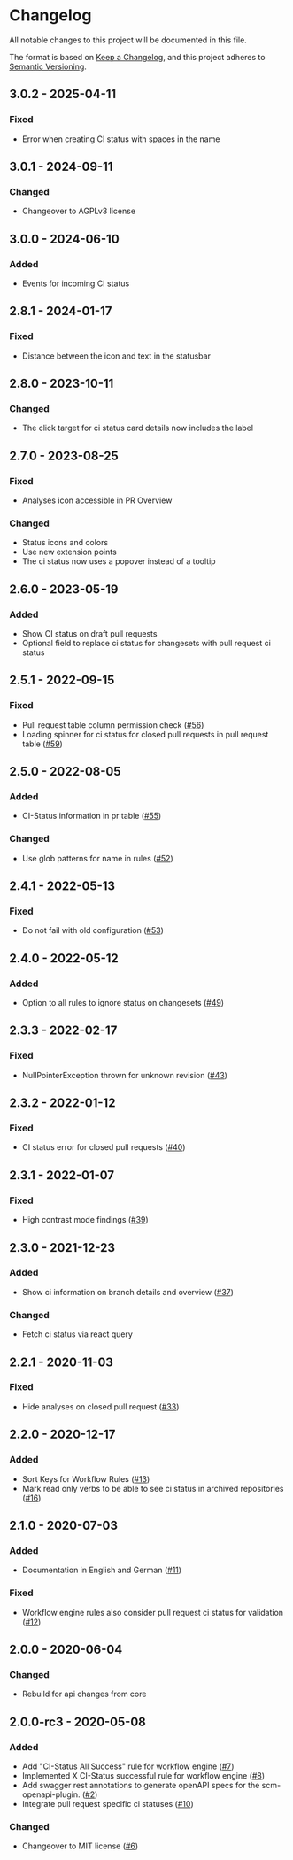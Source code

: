 # Changelog
All notable changes to this project will be documented in this file.

The format is based on [Keep a Changelog](https://keepachangelog.com/en/1.0.0/),
and this project adheres to [Semantic Versioning](https://semver.org/spec/v2.0.0.html).

## 3.0.2 - 2025-04-11
### Fixed
- Error when creating CI status with spaces in the name

## 3.0.1 - 2024-09-11
### Changed
- Changeover to AGPLv3 license

## 3.0.0 - 2024-06-10
### Added
- Events for incoming CI status

## 2.8.1 - 2024-01-17
### Fixed
- Distance between the icon and text in the statusbar

## 2.8.0 - 2023-10-11
### Changed
- The click target for ci status card details now includes the label

## 2.7.0 - 2023-08-25
### Fixed
- Analyses icon accessible in PR Overview

### Changed
- Status icons and colors
- Use new extension points
- The ci status now uses a popover instead of a tooltip

## 2.6.0 - 2023-05-19
### Added
- Show CI status on draft pull requests
- Optional field to replace ci status for changesets with pull request ci status

## 2.5.1 - 2022-09-15
### Fixed
- Pull request table column permission check ([#56](https://github.com/scm-manager/scm-ci-plugin/pull/56))
- Loading spinner for ci status for closed pull requests in pull request table ([#59](https://github.com/scm-manager/scm-ci-plugin/pull/59))

## 2.5.0 - 2022-08-05
### Added
- CI-Status information in pr table ([#55](https://github.com/scm-manager/scm-ci-plugin/pull/55))

### Changed
- Use glob patterns for name in rules ([#52](https://github.com/scm-manager/scm-ci-plugin/pull/52))

## 2.4.1 - 2022-05-13
### Fixed
- Do not fail with old configuration ([#53](https://github.com/scm-manager/scm-ci-plugin/pull/53))

## 2.4.0 - 2022-05-12
### Added
- Option to all rules to ignore status on changesets ([#49](https://github.com/scm-manager/scm-ci-plugin/pull/49))

## 2.3.3 - 2022-02-17
### Fixed
- NullPointerException thrown for unknown revision ([#43](https://github.com/scm-manager/scm-ci-plugin/pull/43))

## 2.3.2 - 2022-01-12
### Fixed
- CI status error for closed pull requests ([#40](https://github.com/scm-manager/scm-ci-plugin/pull/40))

## 2.3.1 - 2022-01-07
### Fixed
- High contrast mode findings ([#39](https://github.com/scm-manager/scm-ci-plugin/pull/39))

## 2.3.0 - 2021-12-23
### Added
- Show ci information on branch details and overview ([#37](https://github.com/scm-manager/scm-ci-plugin/pull/37))

### Changed
- Fetch ci status via react query

## 2.2.1 - 2020-11-03
### Fixed
- Hide analyses on closed pull request ([#33](https://github.com/scm-manager/scm-ci-plugin/pull/33))

## 2.2.0 - 2020-12-17
### Added
- Sort Keys for Workflow Rules ([#13](https://github.com/scm-manager/scm-ci-plugin/pull/13))
- Mark read only verbs to be able to see ci status in archived repositories ([#16](https://github.com/scm-manager/scm-ci-plugin/pull/16))

## 2.1.0 - 2020-07-03
### Added
- Documentation in English and German ([#11](https://github.com/scm-manager/scm-ci-plugin/pull/11))

### Fixed
- Workflow engine rules also consider pull request ci status for validation ([#12](https://github.com/scm-manager/scm-ci-plugin/pull/12))

## 2.0.0 - 2020-06-04
### Changed
- Rebuild for api changes from core

## 2.0.0-rc3 - 2020-05-08
### Added
- Add "CI-Status All Success" rule for workflow engine ([#7](https://github.com/scm-manager/scm-ci-plugin/pull/7))
- Implemented X CI-Status successful rule for workflow engine ([#8](https://github.com/scm-manager/scm-ci-plugin/pull/8))
- Add swagger rest annotations to generate openAPI specs for the scm-openapi-plugin. ([#2](https://github.com/scm-manager/scm-ci-plugin/pull/5))
- Integrate pull request specific ci statuses ([#10](https://github.com/scm-manager/scm-ci-plugin/pull/10))

### Changed
- Changeover to MIT license ([#6](https://github.com/scm-manager/scm-ci-plugin/pull/6))

